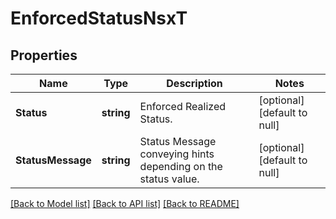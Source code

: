 # EnforcedStatusNsxT

## Properties
Name | Type | Description | Notes
------------ | ------------- | ------------- | -------------
**Status** | **string** | Enforced Realized Status. | [optional] [default to null]
**StatusMessage** | **string** | Status Message conveying hints depending on the status value.  | [optional] [default to null]

[[Back to Model list]](../README.md#documentation-for-models) [[Back to API list]](../README.md#documentation-for-api-endpoints) [[Back to README]](../README.md)

